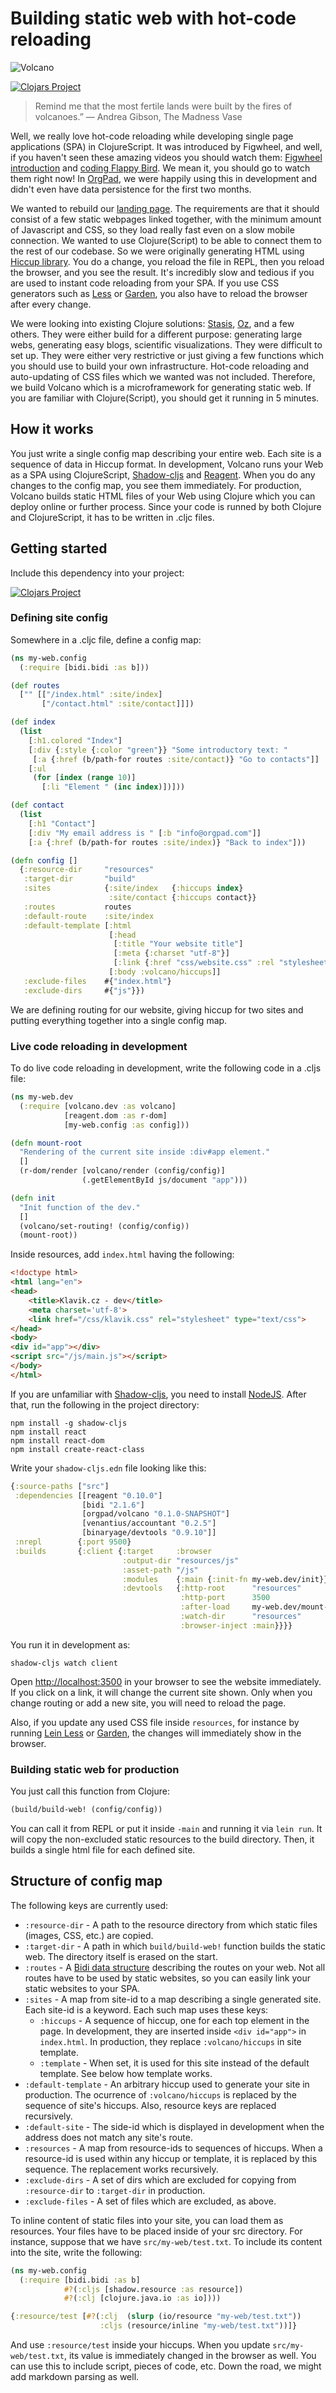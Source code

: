 # Building static web with hot-code reloading

![Volcano](doc/volcano.png)

[![Clojars Project](https://img.shields.io/clojars/v/orgpad/volcano.svg)](https://clojars.org/orgpad/volcano)

> Remind me that the most fertile lands were built by the fires of volcanoes.”
> ― Andrea Gibson, The Madness Vase

Well, we really love hot-code reloading while developing single page applications (SPA) in ClojureScript.
It was introduced by Figwheel, and well, if you haven't seen these amazing videos you should watch them:
[Figwheel introduction](https://www.youtube.com/watch?v=j-kj2qwJa_E) and
[coding Flappy Bird](https://www.youtube.com/watch?v=KZjFVdU8VLI). We mean it, you should go to watch them right now!
In [OrgPad](https://orgpad.com), we were happily using this in development and didn't even have data persistence for
the first two months.

We wanted to rebuild our [landing page](https//orgpad.com/about). The requirements are that it should consist of a
few static webpages linked together, with the minimum amount of Javascript and CSS, so they load really fast even on
a slow mobile connection. We wanted to use Clojure(Script) to be able to connect them to the rest of our codebase.
So we were originally generating HTML using [Hiccup library](https://github.com/weavejester/hiccup). You do a change,
you reload the file in REPL, then you reload the browser, and you see the result. It's incredibly slow and tedious
if you are used to instant code reloading from your SPA. If you use CSS generators such as
[Less](https://github.com/montoux/lein-less) or [Garden](https://github.com/noprompt/lein-garden), you also have to
reload the browser after every change.

We were looking into existing Clojure solutions: [Stasis](https://github.com/magnars/stasis),
[Oz](https://github.com/metasoarous/oz), and a few others. They were either build for a different purpose:
generating large webs, generating easy blogs, scientific visualizations. They were difficult to set up. They were
either very restrictive or just giving a few functions which you should use to build your own infrastructure. Hot-code
reloading and auto-updating of CSS files which we wanted was not included. Therefore, we build Volcano which is
a microframework for generating static web. If you are familiar with Clojure(Script), you should get it running in
5 minutes.

## How it works

You just write a single config map describing your entire web. Each site is a sequence of data in Hiccup format.
In development, Volcano runs your Web as a SPA using ClojureScript, [Shadow-cljs](http://shadow-cljs.org/) and
[Reagent](https://github.com/reagent-project/reagent). When you do any changes to the config map, you see them
immediately. For production, Volcano builds static HTML files of your Web using Clojure which you can deploy online
or further process. Since your code is runned by both Clojure and ClojureScript, it has to be written in .cljc files.

## Getting started

Include this dependency into your project:

[![Clojars Project](http://clojars.org/orgpad/volcano/latest-version.svg)](http://clojars.org/orgpad/vulcano)

### Defining site config

Somewhere in a .cljc file, define a config map:

```clojure
(ns my-web.config
  (:require [bidi.bidi :as b]))

(def routes
  ["" [["/index.html" :site/index]
       ["/contact.html" :site/contact]]])

(def index
  (list
    [:h1.colored "Index"]
    [:div {:style {:color "green"}} "Some introductory text: "
     [:a {:href (b/path-for routes :site/contact)} "Go to contacts"]]
    [:ul
     (for [index (range 10)]
       [:li "Element " (inc index)])]))

(def contact
  (list
    [:h1 "Contact"]
    [:div "My email address is " [:b "info@orgpad.com"]]
    [:a {:href (b/path-for routes :site/index)} "Back to index"]))

(defn config []
  {:resource-dir     "resources"
   :target-dir       "build"
   :sites            {:site/index   {:hiccups index}
                      :site/contact {:hiccups contact}}
   :routes           routes
   :default-route    :site/index
   :default-template [:html
                      [:head
                       [:title "Your website title"]
                       [:meta {:charset "utf-8"}]
                       [:link {:href "css/website.css" :rel "stylesheet" :type "text/css"}]]
                      [:body :volcano/hiccups]]
   :exclude-files    #{"index.html"}
   :exclude-dirs     #{"js"}})
```

We are defining routing for our website, giving hiccup for two sites and putting everything together into a single
config map.

### Live code reloading in development

To do live code reloading in development, write the following code in a .cljs file:

```clojure
(ns my-web.dev
  (:require [volcano.dev :as volcano]
            [reagent.dom :as r-dom]
            [my-web.config :as config]))

(defn mount-root
  "Rendering of the current site inside :div#app element."
  []
  (r-dom/render [volcano/render (config/config)]
                (.getElementById js/document "app")))

(defn init
  "Init function of the dev."
  []
  (volcano/set-routing! (config/config))
  (mount-root))
```

Inside resources, add `index.html` having the following:

```html
<!doctype html>
<html lang="en">
<head>
    <title>Klavik.cz - dev</title>
    <meta charset='utf-8'>
    <link href="/css/klavik.css" rel="stylesheet" type="text/css">
</head>
<body>
<div id="app"></div>
<script src="/js/main.js"></script>
</body>
</html>

```

If you are unfamiliar with [Shadow-cljs](http://shadow-cljs.org/), you need to install [NodeJS](https://nodejs.org/en/).
After that, run the following in the project directory:

```shell script
npm install -g shadow-cljs
npm install react
npm install react-dom
npm install create-react-class
```

Write your `shadow-cljs.edn` file looking like this:

```clojure
{:source-paths ["src"]
 :dependencies [[reagent "0.10.0"]
                [bidi "2.1.6"]
                [orgpad/volcano "0.1.0-SNAPSHOT"]
                [venantius/accountant "0.2.5"]
                [binaryage/devtools "0.9.10"]]
 :nrepl        {:port 9500}
 :builds       {:client {:target     :browser
                         :output-dir "resources/js"
                         :asset-path "/js"
                         :modules    {:main {:init-fn my-web.dev/init}}
                         :devtools   {:http-root      "resources"
                                      :http-port      3500
                                      :after-load     my-web.dev/mount-root
                                      :watch-dir      "resources"
                                      :browser-inject :main}}}}
```

You run it in development as:

```shell script
shadow-cljs watch client
```

Open [http://localhost:3500](http://localhost:3500) in your browser to see the website immediately. If you click on
a link, it will change the current site shown. Only when you change routing or add a new site, you will need to reload
the page.

Also, if you update any used CSS file inside `resources`, for instance by running
[Lein Less](https://github.com/montoux/lein-less) or [Garden](https://github.com/noprompt/lein-garden),
the changes will immediately show in the browser.

### Building static web for production

You just call this function from Clojure:

```clojure
(build/build-web! (config/config))
```

You can call it from REPL or put it inside `-main` and running it via `lein run`. It will copy the non-excluded static
resources to the build directory. Then, it builds a single html file for each defined site.

## Structure of config map

The following keys are currently used:

*  `:resource-dir` - A path to the resource directory from which static files (images, CSS, etc.) are copied.
*  `:target-dir` - A path in which `build/build-web!` function builds the static web. The directory itself is erased
                   on the start.
*  `:routes` - A [Bidi data structure](https://github.com/juxt/bidi) describing the routes on your web. Not all routes
               have to be used by static websites, so you can easily link your static websites to your SPA.
*  `:sites` - A map from site-id to a map describing a single generated site. Each site-id is a keyword. Each such map
              uses these keys:
   * `:hiccups` - A sequence of hiccup, one for each top element in the page. In development, they are inserted inside
                  `<div id="app">` in `index.html`. In production, they replace `:volcano/hiccups` in site template.
   * `:template` - When set, it is used for this site instead of the default template. See below how template works.
*  `:default-template` - An arbitrary hiccup used to generate your site in production. The ocurrence of `:volcano/hiccups`
                         is replaced by the sequence of site's hiccups. Also, resource keys are replaced recursively.
*  `:default-site` - The side-id which is displayed in development when the address does not match any site's route.
*  `:resources` - A map from resource-ids to sequences of hiccups. When a resource-id is used within any hiccup or
                  template, it is replaced by this sequence. The replacement works recursively.
*  `:exclude-dirs` - A set of dirs which are excluded for copying from `:resource-dir` to `:target-dir` in production.
*  `:exclude-files` - A set of files which are excluded, as above.

To inline content of static files into your site, you can load them as resources. Your files have to be placed inside
of your src directory. For instance, suppose that we have `src/my-web/test.txt`. To include its content into the site,
write the following:

```clojure
(ns my-web.config
  (:require [bidi.bidi :as b]
            #?(:cljs [shadow.resource :as resource])
            #?(:clj [clojure.java.io :as io])))

{:resource/test [#?(:clj  (slurp (io/resource "my-web/test.txt"))
                    :cljs (resource/inline "my-web/test.txt"))]}
```

And use `:resource/test` inside your hiccups. When you update `src/my-web/test.txt`, its value is immediately changed
in the browser as well. You can use this to include script, pieces of code, etc. Down the road, we might add markdown
parsing as well.
